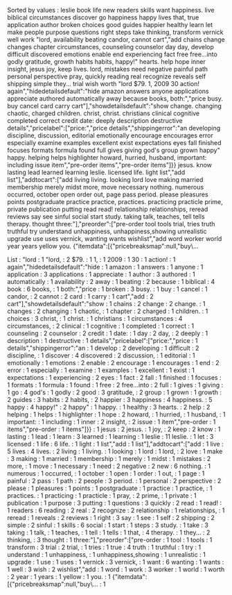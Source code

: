 Sorted by values :
leslie book life new readers skills want happiness. live biblical circumstances discover go happiness happy lives that, true application author broken choices good guides happier healthy learn let make people purpose questions right steps take thinking, transform vernick well work "lord, availability beating candor, cannot cart","add chains change changes chapter circumstances, counseling counselor day day, develop difficult discovered emotions enable end experiencing fact free free...into godly gratitude, growth habits habits, happy!" hearts. help hope inner insight, jesus joy, keep lives. lord, mistakes need negative painful path personal perspective pray, quickly reading real recognize reveals self shipping simple they... trial wish worth "lord $79. 1, 2009 30 action! again","hidedetailsdefault":"hide amazon answers anyone applications appreciate authored automatically away because books, both:","price busy. buy cancel card carry cart"],"showdetailsdefault":"show change. changing chaotic, charged children. christ, christ. christians clinical cognitive completed correct credit date: deeply description destructive details","pricelabel":["price:","price details","shippingerror":"an developing discipline, discussion, editorial emotionally encourage encourages error especially examine examples excellent exist expectations eyes fall finished focuses formats formula found full gives giving god's group grown happy" happy. helping helps highlighter howard, hurried, husband, important: including issue item","pre-order items","pre-order items"]}} jesus. know lasting lead learned learning leslie. licensed life. light list","add list"],"addtocart":["add living living. looking lord love making married membership merely midst more, move necessary nothing. numerous occurred, october open order out, page pass period. please pleasures points postgraduate practice practice, practices. practicing practicle prime, private publication putting read read! relationship relationships, reread reviews say see sinful social start study. taking talk, teaches, tell tells therapy. thought three:"],"preorder":["pre-order tool tools trial, tries truth truthful try understand unhappiness, unhappiness,showing unrealistic upgrade use uses vernick, wanting wants wishlist","add word worker world year years yellow you. {"itemdata":[{"pricebreaksmap":null,"buy\\... 

List :
"lord : 1
"lord, : 2
$79. : 1
1, : 1
2009 : 1
30 : 1
action! : 1
again","hidedetailsdefault":"hide : 1
amazon : 1
answers : 1
anyone : 1
application : 3
applications : 1
appreciate : 1
author : 3
authored : 1
automatically : 1
availability : 2
away : 1
beating : 2
because : 1
biblical : 4
book : 6
books, : 1
both:","price : 1
broken : 3
busy. : 1
buy : 1
cancel : 1
candor, : 2
cannot : 2
card : 1
carry : 1
cart","add : 2
cart"],"showdetailsdefault":"show : 1
chains : 2
change : 2
change. : 1
changes : 2
changing : 1
chaotic, : 1
chapter : 2
charged : 1
children. : 1
choices : 3
christ, : 1
christ. : 1
christians : 1
circumstances : 4
circumstances, : 2
clinical : 1
cognitive : 1
completed : 1
correct : 1
counseling : 2
counselor : 2
credit : 1
date: : 1
day : 2
day, : 2
deeply : 1
description : 1
destructive : 1
details","pricelabel":["price:","price : 1
details","shippingerror":"an : 1
develop : 2
developing : 1
difficult : 2
discipline, : 1
discover : 4
discovered : 2
discussion, : 1
editorial : 1
emotionally : 1
emotions : 2
enable : 2
encourage : 1
encourages : 1
end : 2
error : 1
especially : 1
examine : 1
examples : 1
excellent : 1
exist : 1
expectations : 1
experiencing : 2
eyes : 1
fact : 2
fall : 1
finished : 1
focuses : 1
formats : 1
formula : 1
found : 1
free : 2
free...into : 2
full : 1
gives : 1
giving : 1
go : 4
god's : 1
godly : 2
good : 3
gratitude, : 2
group : 1
grown : 1
growth : 2
guides : 3
habits : 2
habits, : 2
happier : 3
happiness : 4
happiness. : 5
happy : 4
happy!" : 2
happy" : 1
happy. : 1
healthy : 3
hearts. : 2
help : 2
helping : 1
helps : 1
highlighter : 1
hope : 2
howard, : 1
hurried, : 1
husband, : 1
important: : 1
including : 1
inner : 2
insight, : 2
issue : 1
item","pre-order : 1
items","pre-order : 1
items"]}} : 1
jesus : 2
jesus. : 1
joy, : 2
keep : 2
know : 1
lasting : 1
lead : 1
learn : 3
learned : 1
learning : 1
leslie : 11
leslie. : 1
let : 3
licensed : 1
life : 6
life. : 1
light : 1
list","add : 1
list"],"addtocart":["add : 1
live : 5
lives : 4
lives. : 2
living : 1
living. : 1
looking : 1
lord : 1
lord, : 2
love : 1
make : 3
making : 1
married : 1
membership : 1
merely : 1
midst : 1
mistakes : 2
more, : 1
move : 1
necessary : 1
need : 2
negative : 2
new : 6
nothing. : 1
numerous : 1
occurred, : 1
october : 1
open : 1
order : 1
out, : 1
page : 1
painful : 2
pass : 1
path : 2
people : 3
period. : 1
personal : 2
perspective : 2
please : 1
pleasures : 1
points : 1
postgraduate : 1
practice : 1
practice, : 1
practices. : 1
practicing : 1
practicle : 1
pray, : 2
prime, : 1
private : 1
publication : 1
purpose : 3
putting : 1
questions : 3
quickly : 2
read : 1
read! : 1
readers : 6
reading : 2
real : 2
recognize : 2
relationship : 1
relationships, : 1
reread : 1
reveals : 2
reviews : 1
right : 3
say : 1
see : 1
self : 2
shipping : 2
simple : 2
sinful : 1
skills : 6
social : 1
start : 1
steps : 3
study. : 1
take : 3
taking : 1
talk, : 1
teaches, : 1
tell : 1
tells : 1
that, : 4
therapy. : 1
they... : 2
thinking, : 3
thought : 1
three:"],"preorder":["pre-order : 1
tool : 1
tools : 1
transform : 3
trial : 2
trial, : 1
tries : 1
true : 4
truth : 1
truthful : 1
try : 1
understand : 1
unhappiness, : 1
unhappiness,showing : 1
unrealistic : 1
upgrade : 1
use : 1
uses : 1
vernick : 3
vernick, : 1
want : 6
wanting : 1
wants : 1
well : 3
wish : 2
wishlist","add : 1
word : 1
work : 3
worker : 1
world : 1
worth : 2
year : 1
years : 1
yellow : 1
you. : 1
{"itemdata":[{"pricebreaksmap":null,"buy\\... : 1
